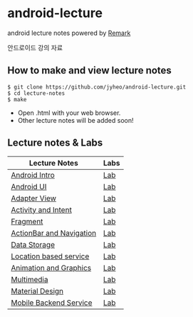 # android-lecture
android lecture notes
powered by [Remark](https://github.com/gnab/remark)

안드로이드 강의 자료

## How to make and view lecture notes
```
$ git clone https://github.com/jyheo/android-lecture.git
$ cd lecture-notes
$ make
```
* Open .html with your web browser.
* Other lecture notes will be added soon!

## Lecture notes & Labs
Lecture Notes | Labs
---------------|-------------------
[Android Intro](https://jyheo.github.io/android-lecture/android-intro.html) | [Lab](https://github.com/jyheo/android-lecture/blob/master/labs/android-intro-lab.md)
[Android UI](https://jyheo.github.io/android-lecture/android-ui.html) | [Lab](https://github.com/jyheo/android-lecture/blob/master/labs/android-ui-lab.md)
[Adapter View](https://jyheo.github.io/android-lecture/adapter-view.html) | [Lab](https://github.com/jyheo/android-lecture/blob/master/labs/adapter-view-lab.md)
[Activity and Intent](https://jyheo.github.io/android-lecture/activity-intent.html) | [Lab](https://github.com/jyheo/android-lecture/blob/master/labs/activity-intent-lab.md)
[Fragment](https://jyheo.github.io/android-lecture/fragment.html) | [Lab](https://github.com/jyheo/android-lecture/blob/master/labs/fragment-lab.md)
[ActionBar and Navigation](https://jyheo.github.io/android-lecture/actionbar-navigation.html) | [Lab](https://github.com/jyheo/android-lecture/blob/master/labs/actionbar-navigation-lab.md)
[Data Storage](https://jyheo.github.io/android-lecture/data-storage.html) | [Lab](https://github.com/jyheo/android-lecture/blob/master/labs/data-storage-lab.md)
[Location based service](https://jyheo.github.io/android-lecture/location.html) | [Lab](https://github.com/jyheo/android-lecture/blob/master/labs/location-lab.md)
[Animation and Graphics](https://jyheo.github.io/android-lecture/animation-graphics.html) | [Lab](https://github.com/jyheo/android-lecture/blob/master/labs/animation-graphics-lab.md)
[Multimedia](https://jyheo.github.io/android-lecture/multimedia.html) | [Lab](https://github.com/jyheo/android-lecture/blob/master/labs/multimedia-lab.md)
[Material Design](https://jyheo.github.io/android-lecture/material-design.html) | [Lab](https://github.com/jyheo/android-lecture/blob/master/labs/material-design-lab.md)
[Mobile Backend Service](https://jyheo.github.io/android-lecture/mobile-backend.html) | [Lab](https://github.com/jyheo/android-lecture/blob/master/labs/mobile-backend-lab.md)
